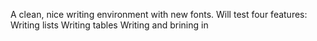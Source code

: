 A clean, nice writing environment with new fonts. Will test four features:
Writing lists
Writing tables
Writing and brining in